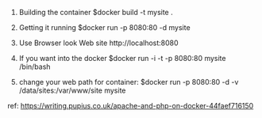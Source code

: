 
1. Building the container
$docker build -t mysite .

2. Getting it running
$docker run -p 8080:80 -d mysite

3. Use Browser look Web site
http://localhost:8080

4. If you want into the docker
$docker run -i -t -p 8080:80 mysite /bin/bash

5. change your web path for container:
$docker run -p 8080:80 -d -v /data/sites:/var/www/site mysite

ref:
https://writing.pupius.co.uk/apache-and-php-on-docker-44faef716150
